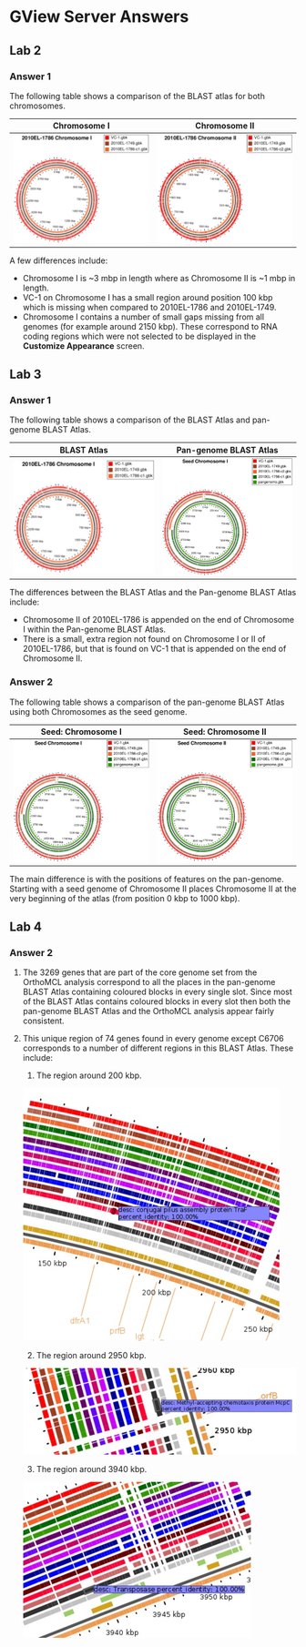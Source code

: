 GView Server Answers
====================

Lab 2
-----

### Answer 1

The following table shows a comparison of the BLAST atlas for both chromosomes.

| Chromosome I                     | Chromosome II                        |
|:--------------------------------:|:------------------------------------:|
| ![lab1a-atlas][lab2-atlas-1.jpg] | ![lab1b-atlas][lab2-atlas-2.jpg]     |

A few differences include:

* Chromosome I is ~3 mbp in length where as Chromosome II is ~1 mbp in length.
* VC-1 on Chromosome I has a small region around position 100 kbp which is missing when compared to 2010EL-1786 and 2010EL-1749.
* Chromosome I contains a number of small gaps missing from all genomes (for example around 2150 kbp).  These correspond to RNA coding regions which were not selected to be displayed in the **Customize Appearance** screen.

Lab 3
-----

### Answer 1

The following table shows a comparison of the BLAST Atlas and pan-genome BLAST Atlas.

| BLAST Atlas                      | Pan-genome BLAST Atlas         |
|:--------------------------------:|:------------------------------:|
| ![blast atlas][lab2-atlas-1.jpg] | ![pan atlas][lab3-atlas-1.jpg] |

The differences between the BLAST Atlas and the Pan-genome BLAST Atlas include:

* Chromosome II of 2010EL-1786 is appended on the end of Chromosome I within the Pan-genome BLAST Atlas.
* There is a small, extra region not found on Chromosome I or II of 2010EL-1786, but that is found on VC-1 that is appended on the end of Chromosome II.

### Answer 2

The following table shows a comparison of the pan-genome BLAST Atlas using both Chromosomes as the seed genome.

| Seed: Chromosome I                 | Seed: Chromosome II                    |
|:----------------------------------:|:--------------------------------------:|
| ![lab2-atlas-c1][lab3-atlas-1.jpg] | ![lab2-atlas-c2][lab3-atlas-2.jpg]     |

The main difference is with the positions of features on the pan-genome.  Starting with a seed genome of Chromosome II places Chromosome II at the very beginning of the atlas (from position 0 kbp to 1000 kbp).

Lab 4
-----

### Answer 2

1. The 3269 genes that are part of the core genome set from the OrthoMCL analysis correspond to all the places in the pan-genome BLAST Atlas containing coloured blocks in every single slot.  Since most of the BLAST Atlas contains coloured blocks in every slot then both the pan-genome BLAST Atlas and the OrthoMCL analysis appear fairly consistent.

2. This unique region of 74 genes found in every genome except C6706 corresponds to a number of different regions in this BLAST Atlas.  These include:

   1. The region around 200 kbp.

   ![200][lab4-200.jpg]

   2. The region around 2950 kbp.

   ![2950][lab4-2950.jpg]

   3. The region around 3940 kbp.

   ![3940][lab4-3940.jpg]

[lab2-atlas-1.jpg]: images/lab2-atlas-1.jpg
[lab2-atlas-2.jpg]: images/lab2-atlas-2.jpg
[lab3-atlas-1.jpg]: images/lab3-atlas-c1.jpg
[lab3-atlas-2.jpg]: images/lab3-atlas-c2.jpg
[lab4-2950.jpg]: images/lab4-2950.jpg
[lab4-3940.jpg]: images/lab4-3940.jpg
[lab4-200.jpg]: images/lab4-200.jpg
